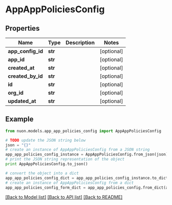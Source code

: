 # AppAppPoliciesConfig


## Properties

Name | Type | Description | Notes
------------ | ------------- | ------------- | -------------
**app_config_id** | **str** |  | [optional] 
**app_id** | **str** |  | [optional] 
**created_at** | **str** |  | [optional] 
**created_by_id** | **str** |  | [optional] 
**id** | **str** |  | [optional] 
**org_id** | **str** |  | [optional] 
**updated_at** | **str** |  | [optional] 

## Example

```python
from nuon.models.app_app_policies_config import AppAppPoliciesConfig

# TODO update the JSON string below
json = "{}"
# create an instance of AppAppPoliciesConfig from a JSON string
app_app_policies_config_instance = AppAppPoliciesConfig.from_json(json)
# print the JSON string representation of the object
print AppAppPoliciesConfig.to_json()

# convert the object into a dict
app_app_policies_config_dict = app_app_policies_config_instance.to_dict()
# create an instance of AppAppPoliciesConfig from a dict
app_app_policies_config_form_dict = app_app_policies_config.from_dict(app_app_policies_config_dict)
```
[[Back to Model list]](../README.md#documentation-for-models) [[Back to API list]](../README.md#documentation-for-api-endpoints) [[Back to README]](../README.md)


